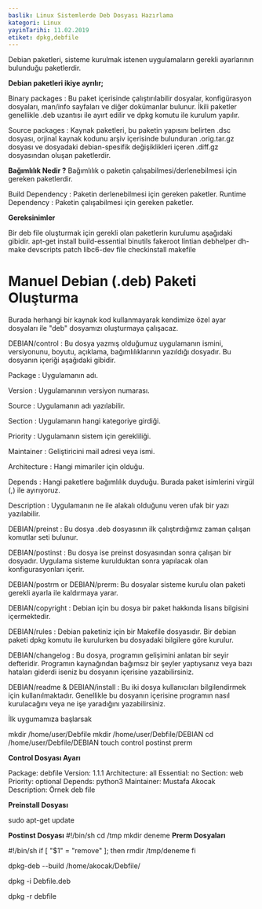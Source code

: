 ```yaml
---
baslik: Linux Sistemlerde Deb Dosyası Hazırlama
kategori: Linux
yayinTarihi: 11.02.2019
etiket: dpkg,debfile
---
```


Debian paketleri, sisteme kurulmak istenen uygulamaların gerekli  ayarlarının bulunduğu paketlerdir.

**Debian paketleri ikiye ayrılır;**

Binary packages : Bu paket içerisinde çalıştırılabilir dosyalar, konfigürasyon dosyaları, man/info sayfaları ve diğer dokümanlar bulunur. İkili paketler genellikle .deb uzantısı ile ayırt edilir ve dpkg komutu ile kurulum yapılır.

Source packages : Kaynak paketleri, bu paketin yapısını belirten .dsc dosyası, orjinal kaynak kodunu arşiv içerisinde bulunduran .orig.tar.gz dosyası ve dosyadaki debian-spesifik değişiklikleri içeren .diff.gz dosyasından oluşan paketlerdir.


**Bağımlılık Nedir ?**
Bağımlılık o paketin çalışabilmesi/derlenebilmesi için gereken paketlerdir.

Build Dependency : Paketin derlenebilmesi için gereken paketler.
Runtime Dependency : Paketin çalışabilmesi için gereken paketler.


**Gereksinimler**

Bir deb file oluşturmak için gerekli olan paketlerin kurulumu aşağıdaki gibidir.
apt-get install build-essential binutils fakeroot lintian debhelper dh-make devscripts patch libc6-dev file checkinstall makefile 



# Manuel Debian (.deb) Paketi Oluşturma

Burada  herhangi bir kaynak kod  kullanmayarak kendimize özel ayar dosyaları  ile "deb" dosyamızı oluşturmaya çalışacaz.


DEBIAN/control : Bu dosya yazmış olduğumuz uygulamanın ismini, versiyonunu, boyutu, açıklama, bağımlılıklarının yazıldığı dosyadır. Bu dosyanın içeriği aşağıdaki gibidir.

 

Package : Uygulamanın adı.

Version : Uygulamanının versiyon numarası.

Source : Uygulamanın adı yazılabilir.

Section : Uygulamanın hangi kategoriye girdiği.

Priority : Uygulamanın sistem için gerekliliği.

Maintainer : Geliştiricini mail adresi veya ismi.

Architecture : Hangi mimariler için olduğu.

Depends : Hangi paketlere bağımlılık duyduğu. Burada paket isimlerini virgül (,) ile ayırıyoruz.

Description : Uygulamanın ne ile alakalı olduğunu veren ufak bir yazı yazılabilir.

 

DEBIAN/preinst : Bu dosya .deb dosyasının ilk çalıştırdığımız zaman çalışan komutlar seti  bulunur.

DEBIAN/postinst : Bu dosya ise preinst dosyasından sonra çalışan bir dosyadır. Uygulama sisteme kurulduktan sonra yapılacak olan konfigurasyonları içerir.

DEBIAN/postrm or DEBIAN/prerm: Bu dosyalar sisteme kurulu olan paketi gerekli ayarla ile kaldırmaya yarar.

DEBIAN/copyright : Debian için bu dosya bir paket hakkında lisans bilgisini içermektedir. 

DEBIAN/rules : Debian paketiniz için bir Makefile dosyasıdır. Bir debian paketi dpkg komutu ile kurulurken bu dosyadaki bilgilere göre kurulur.

DEBIAN/changelog : Bu dosya, programın gelişimini anlatan bir seyir defteridir. Programın kaynağından bağımsız bir şeyler yaptıysanız veya bazı hataları giderdi iseniz bu dosyanın içerisine yazabilirsiniz.

DEBIAN/readme & DEBIAN/install : Bu iki dosya kullanıcıları bilgilendirmek için kullanılmaktadır. Genellikle bu dosyanın içerisine programın nasıl kurulacağını veya ne işe yaradığını yazabilirsiniz.

İlk uygumamıza başlarsak  

mkdir /home/user/Debfile
mkdir /home/user/Debfile/DEBIAN
cd /home/user/Debfile/DEBIAN
touch control postinst prerm


**Control Dosyası Ayarı**

Package: debfile
Version: 1.1.1
Architecture: all
Essential: no
Section: web
Priority: optional
Depends: python3
Maintainer: Mustafa Akocak
Description: Örnek deb file

**Preinstall Dosyası**

sudo  apt-get update

**Postinst Dosyası**
#!/bin/sh
cd /tmp
mkdir deneme
**Prerm Dosyaları**

#!/bin/sh
if [ "$1" = "remove" ]; then
       rmdir /tmp/deneme
fi


 dpkg-deb --build /home/akocak/Debfile/


 dpkg -i Debfile.deb

dpkg -r debfile
